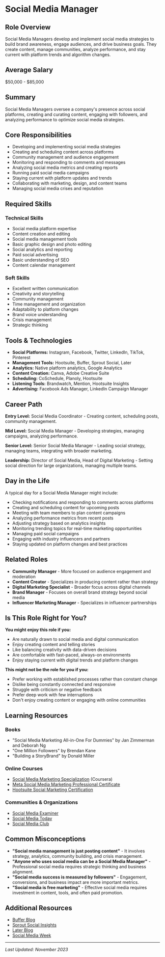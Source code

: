 # Social Media Manager

## Role Overview

Social Media Managers develop and implement social media strategies to build brand awareness, engage audiences, and drive business goals. They create content, manage communities, analyze performance, and stay current with platform trends and algorithm changes.

## Average Salary

$50,000 - $85,000

## Summary

Social Media Managers oversee a company's presence across social platforms, creating and curating content, engaging with followers, and analyzing performance to optimize social media strategies.

## Core Responsibilities

- Developing and implementing social media strategies
- Creating and scheduling content across platforms
- Community management and audience engagement
- Monitoring and responding to comments and messages
- Analyzing social media metrics and creating reports
- Running paid social media campaigns
- Staying current with platform updates and trends
- Collaborating with marketing, design, and content teams
- Managing social media crises and reputation

## Required Skills

### Technical Skills

- Social media platform expertise
- Content creation and editing
- Social media management tools
- Basic graphic design and photo editing
- Social analytics and reporting
- Paid social advertising
- Basic understanding of SEO
- Content calendar management

### Soft Skills

- Excellent written communication
- Creativity and storytelling
- Community management
- Time management and organization
- Adaptability to platform changes
- Brand voice understanding
- Crisis management
- Strategic thinking

## Tools & Technologies

- **Social Platforms:** Instagram, Facebook, Twitter, LinkedIn, TikTok, Pinterest
- **Management Tools:** Hootsuite, Buffer, Sprout Social, Later
- **Analytics:** Native platform analytics, Google Analytics
- **Content Creation:** Canva, Adobe Creative Suite
- **Scheduling:** CoSchedule, Planoly, Hootsuite
- **Listening Tools:** Brandwatch, Mention, Hootsuite Insights
- **Advertising:** Facebook Ads Manager, LinkedIn Campaign Manager

## Career Path

**Entry Level:** Social Media Coordinator - Creating content, scheduling posts, community management.

**Mid Level:** Social Media Manager - Developing strategies, managing campaigns, analyzing performance.

**Senior Level:** Senior Social Media Manager - Leading social strategy, managing teams, integrating with broader marketing.

**Leadership:** Director of Social Media, Head of Digital Marketing - Setting social direction for large organizations, managing multiple teams.

## Day in the Life

A typical day for a Social Media Manager might include:

- Checking notifications and responding to comments across platforms
- Creating and scheduling content for upcoming posts
- Meeting with team members to plan content campaigns
- Analyzing performance metrics from recent posts
- Adjusting strategy based on analytics insights
- Monitoring trending topics for real-time marketing opportunities
- Managing paid social campaigns
- Engaging with industry influencers and partners
- Staying updated on platform changes and best practices

## Related Roles

- **Community Manager** - More focused on audience engagement and moderation
- **Content Creator** - Specializes in producing content rather than strategy
- **Digital Marketing Specialist** - Broader focus across digital channels
- **Brand Manager** - Focuses on overall brand strategy beyond social media
- **Influencer Marketing Manager** - Specializes in influencer partnerships

## Is This Role Right for You?

**You might enjoy this role if you:**

- Are naturally drawn to social media and digital communication
- Enjoy creating content and telling stories
- Like balancing creativity with data-driven decisions
- Are comfortable with fast-paced, always-on environments
- Enjoy staying current with digital trends and platform changes

**This might not be the role for you if you:**

- Prefer working with established processes rather than constant change
- Dislike being constantly connected and responsive
- Struggle with criticism or negative feedback
- Prefer deep work with few interruptions
- Don't enjoy creating content or engaging with online communities

## Learning Resources

### Books

- "Social Media Marketing All-in-One For Dummies" by Jan Zimmerman and Deborah Ng
- "One Million Followers" by Brendan Kane
- "Building a StoryBrand" by Donald Miller

### Online Courses

- [Social Media Marketing Specialization](https://www.coursera.org/specializations/social-media-marketing) (Coursera)
- [Meta Social Media Marketing Professional Certificate](https://www.coursera.org/professional-certificates/meta-social-media-marketing)
- [Hootsuite Social Marketing Certification](https://education.hootsuite.com/courses/social-marketing-certification)

### Communities & Organizations

- [Social Media Examiner](https://www.socialmediaexaminer.com/)
- [Social Media Today](https://www.socialmediatoday.com/)
- [Social Media Club](https://socialmediaclub.org/)

## Common Misconceptions

- **"Social media management is just posting content"** - It involves strategy, analytics, community building, and crisis management.
- **"Anyone who uses social media can be a Social Media Manager"** - Professional social media requires strategic thinking and business alignment.
- **"Social media success is measured by followers"** - Engagement, conversions, and business impact are more important metrics.
- **"Social media is free marketing"** - Effective social media requires investment in content, tools, and often paid promotion.

## Additional Resources

- [Buffer Blog](https://buffer.com/resources/)
- [Sprout Social Insights](https://sproutsocial.com/insights/)
- [Later Blog](https://later.com/blog/)
- [Social Media Week](https://socialmediaweek.org/)

---

_Last Updated: November 2023_
